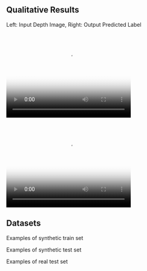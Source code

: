 ## Qualitative Results

Left: Input Depth Image, Right: Output Predicted Label
<video src="/input_depth.mp4" poster="/input_depth.jpg" width="329" height="237" controls preload></video>
<video src="/output_labels.mp4" poster="/output_labels.jpg" width="329" height="237" controls preload></video>

## Datasets
Examples of synthetic train set


Examples of synthetic test set


Examples of real test set

